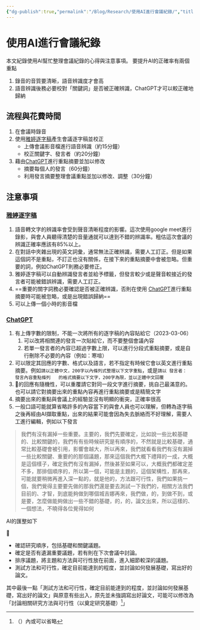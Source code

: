 ```yaml
---
{"dg-publish":true,"permalink":"/Blog/Research/使用AI進行會議紀錄/","title":"使用AI進行會議紀錄","tags":["blog","ai","chatgpt"]}
---
```



# 使用AI進行會議紀錄

本文紀錄使用AI幫忙整理會議紀錄的心得與注意事項。
要提升AI的正確率有兩個重點
1. 錄音的音質要清晰，語音辨識度才會高
2. 語音辨識後務必要校對「關鍵詞」是否被正確辨識，ChatGPT才可以較正確地歸納

## 流程與花費時間

1. 在會議時錄音
2. 使用[雅婷逐字稿](https://asr.yating.tw/)產生會議逐字稿並校正
   - 上傳會議影音檔進行語音辨識（約15分鐘）
   - 校正關鍵字、發言者（約20分鐘）
3. 藉由[ChatGPT](https://chat.openai.com/chat)進行重點摘要並加以修改
   - 摘要每個人的發言（60分鐘）
   - 利用發言摘要整理會議重點並加以修改、調整（30分鐘）

## 注意事項

### [雅婷逐字稿](https://asr.yating.tw/)

1. 語音轉文字的辨識率會受到聲音清晰程度的影響。這次使用google meet進行錄影，與會人員聽得清楚的音量通就可以達到不錯的辨識率。粗估這次會議的辨識正確率應該有85%以上。
2. 在對話中夾雜出現的英文詞彙，通常無法正確辨識，需要人工訂正。但是如果這個詞不是重點，不訂正也沒有關係，在接下來的重點摘要中會被忽略。但重要的詞，例如ChatGPT則務必要修正。
3. 雅婷逐字稿可以自動辨識發言者並給予標籤，但發言較少或是聲音較接近的發言者可能被錯誤辨識，需要人工訂正。
4. ==重要的關字詞務必要確認是否被正確辨識，否則在使用 [ChatGPT](https://chat.openai.com/chat)進行重點摘要時可能被忽略，或是出現錯誤歸納==
5. 可以上傳一個小時的影音檔

### [ChatGPT](https://chat.openai.com/chat)

1. 有上傳字數的限制，不能一次將所有的逐字稿的內容貼給它（2023-03-06）
   1. 可以改將相關連的發言一次貼給它，而不要整個會議內容
   2. 若單一發言者的內容已超過字數上限，可以進行分段式重點摘要，或是自行刪除不必要的內容（例如：寒喧）
2. 可以限定其回應的字數、格式以及語言，若不指定有時候它會以英文進行重點摘要。例如`請以正體中文，200字以內條列式整理以下文字重點`，或是`請以 發言者：  發言內容重點條列   的格式摘要以下文字，200字為限，並以正體中文回覆`
3. 🤖的回應有隨機性，可以重覆請它對同一段文字進行摘要，挑自己最滿意的。也可以請它對摘要出來的重點內容再進行重點摘要或是精簡文字
4. 摘要出來的重點與會議上的經驗並沒有明顯的衝突，正確率很高
5. 一般口語可能就算省略許多的內容當下的與會人員也可以理解，但轉為逐字稿之後再經由AI擷取重點，出來的結果可能會因為失去脈絡而不好理解，需要人工進行編輯，例如以下發言


> 我們有沒有漏掉一些重要。主要的，我們先要確定，比如說一些比較基礎的、比較關鍵的，我們有有些時候研究是有順序的，不然就是比較基礎，通常比較基礎會被引用，影響會越大，所以再來，我們就看看我們有沒有漏掉一些比較關鍵、重要的的那個議題，那來這個我們大概下禮拜的一成，大概是這個樣子，確定我們有沒有漏掉，然後甚至如果可以，大概我們都確定差不多，那排個順序的，所以第一個，可能是主題的，這個架構性，那再來，可能就要稍微再進入深一點的，就是他的，方法跟可行性，我們如果挑一個，我們覺得主要要先做的那我們還是要去測試一下我們的，相關方法我們目前的、才智，到底能夠做到哪個城吉娜再來，我們做，的，到做不到，或是要，怎麼做能夠做出一些不錯的基礎，的，的，論文出來，所以這樣的、一個想法，不曉得各位覺得如何


AI的匯整如下

 🤖
 - 確認研究順序，包括基礎和關鍵議題。
 - 確定是否有遺漏重要議題，若有則在下次會議中討論。
 - 排序議題，將主題和方法與可行性放在前面，進入細節較深的議題。
 - 測試方法和可行性，確定目前能達到的程度，並討論如何發展基礎，寫出好的論文。

其中最後一點「測試方法和可行性，確定目前能達到的程度，並討論如何發展基礎，寫出好的論文」與原意有些出入，原先並未強調寫出好論文，可能可以修改為「討論相關研究方法與可行性（以奠定研究基礎）[^1]」

[^1]: （）內或可以省略